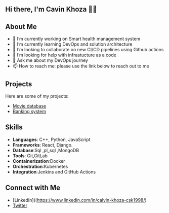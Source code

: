 ## Hi there, I'm Cavin Khoza 👋👋


## About Me

- 🔭 I’m currently working on Smart health management system
- 🌱 I’m currently learning DevOps and solution architecture
- 👯 I’m looking to collaborate on new CI/CD pipelines using Github actions
- 🤔 I’m looking for help with infrastucture as a code
- 💬 Ask me about my DevOps journey 
- 📫 How to reach me: please use the link below to reach out to me

## Projects
Here are some of my projects:

- [Movie database ](https://github.com/calvinkhoza/project1)
- [Banking system ](https://github.com/calvinkhoza/project2)


## Skills
- **Languages**: C++, Python, JavaScript
- **Frameworks**: React, Django.
- **Database**:Sql ,pl_sql ,MongoDB
- **Tools**: Git,GitLab 
- **Containerization**:Docker
- **Orchestration**:Kubernetes
- **Integration**:Jenkins and GitHub Actions

## Connect with Me
- [LinkedIn]((https://www.linkedin.com/in/calvin-khoza-csk1998/)
- [Twitter](https://twitter.com/calvinkhoza)
